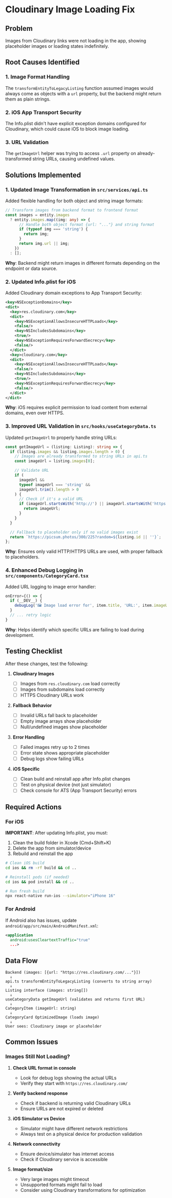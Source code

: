 # Cloudinary Image Loading Fix

## Problem

Images from Cloudinary links were not loading in the app, showing placeholder images or loading states indefinitely.

## Root Causes Identified

### 1. Image Format Handling

The `transformEntityToLegacyListing` function assumed images would always come as objects with a `url` property, but the backend might return them as plain strings.

### 2. iOS App Transport Security

The Info.plist didn't have explicit exception domains configured for Cloudinary, which could cause iOS to block image loading.

### 3. URL Validation

The `getImageUrl` helper was trying to access `.url` property on already-transformed string URLs, causing undefined values.

## Solutions Implemented

### 1. Updated Image Transformation in `src/services/api.ts`

Added flexible handling for both object and string image formats:

```typescript
// Transform images from backend format to frontend format
const images = entity.images
  ? entity.images.map((img: any) => {
      // Handle both object format {url: "..."} and string format
      if (typeof img === 'string') {
        return img;
      }
      return img.url || img;
    })
  : [];
```

**Why**: Backend might return images in different formats depending on the endpoint or data source.

### 2. Updated Info.plist for iOS

Added Cloudinary domain exceptions to App Transport Security:

```xml
<key>NSExceptionDomains</key>
<dict>
  <key>res.cloudinary.com</key>
  <dict>
    <key>NSExceptionAllowsInsecureHTTPLoads</key>
    <false/>
    <key>NSIncludesSubdomains</key>
    <true/>
    <key>NSExceptionRequiresForwardSecrecy</key>
    <false/>
  </dict>
  <key>cloudinary.com</key>
  <dict>
    <key>NSExceptionAllowsInsecureHTTPLoads</key>
    <false/>
    <key>NSIncludesSubdomains</key>
    <true/>
    <key>NSExceptionRequiresForwardSecrecy</key>
    <false/>
  </dict>
</dict>
```

**Why**: iOS requires explicit permission to load content from external domains, even over HTTPS.

### 3. Improved URL Validation in `src/hooks/useCategoryData.ts`

Updated `getImageUrl` to properly handle string URLs:

```typescript
const getImageUrl = (listing: Listing): string => {
  if (listing.images && listing.images.length > 0) {
    // Images are already transformed to string URLs in api.ts
    const imageUrl = listing.images[0];

    // Validate URL
    if (
      imageUrl &&
      typeof imageUrl === 'string' &&
      imageUrl.trim().length > 0
    ) {
      // Check if it's a valid URL
      if (imageUrl.startsWith('http://') || imageUrl.startsWith('https://')) {
        return imageUrl;
      }
    }
  }

  // Fallback to placeholder only if no valid images exist
  return `https://picsum.photos/300/225?random=${listing.id || ''}`;
};
```

**Why**: Ensures only valid HTTP/HTTPS URLs are used, with proper fallback to placeholders.

### 4. Enhanced Debug Logging in `src/components/CategoryCard.tsx`

Added URL logging to image error handler:

```typescript
onError={() => {
  if (__DEV__) {
    debugLog('🖼️ Image load error for', item.title, 'URL:', item.imageUrl);
  }
  // ... retry logic
}
```

**Why**: Helps identify which specific URLs are failing to load during development.

## Testing Checklist

After these changes, test the following:

1. **Cloudinary Images**

   - [ ] Images from `res.cloudinary.com` load correctly
   - [ ] Images from subdomains load correctly
   - [ ] HTTPS Cloudinary URLs work

2. **Fallback Behavior**

   - [ ] Invalid URLs fall back to placeholder
   - [ ] Empty image arrays show placeholder
   - [ ] Null/undefined images show placeholder

3. **Error Handling**

   - [ ] Failed images retry up to 2 times
   - [ ] Error state shows appropriate placeholder
   - [ ] Debug logs show failing URLs

4. **iOS Specific**
   - [ ] Clean build and reinstall app after Info.plist changes
   - [ ] Test on physical device (not just simulator)
   - [ ] Check console for ATS (App Transport Security) errors

## Required Actions

### For iOS

**IMPORTANT**: After updating Info.plist, you must:

1. Clean the build folder in Xcode (Cmd+Shift+K)
2. Delete the app from simulator/device
3. Rebuild and reinstall the app

```bash
# Clean iOS build
cd ios && rm -rf build && cd ..

# Reinstall pods (if needed)
cd ios && pod install && cd ..

# Run fresh build
npx react-native run-ios --simulator="iPhone 16"
```

### For Android

If Android also has issues, update `android/app/src/main/AndroidManifest.xml`:

```xml
<application
  android:usesCleartextTraffic="true"
  ...>
```

## Data Flow

```
Backend (images: [{url: "https://res.cloudinary.com/..."}])
  ↓
api.ts transformEntityToLegacyListing (converts to string array)
  ↓
Listing interface (images: string[])
  ↓
useCategoryData getImageUrl (validates and returns first URL)
  ↓
CategoryItem (imageUrl: string)
  ↓
CategoryCard OptimizedImage (loads image)
  ↓
User sees: Cloudinary image or placeholder
```

## Common Issues

### Images Still Not Loading?

1. **Check URL format in console**

   - Look for debug logs showing the actual URLs
   - Verify they start with `https://res.cloudinary.com/`

2. **Verify backend response**

   - Check if backend is returning valid Cloudinary URLs
   - Ensure URLs are not expired or deleted

3. **iOS Simulator vs Device**

   - Simulator might have different network restrictions
   - Always test on a physical device for production validation

4. **Network connectivity**

   - Ensure device/simulator has internet access
   - Check if Cloudinary service is accessible

5. **Image format/size**
   - Very large images might timeout
   - Unsupported formats might fail to load
   - Consider using Cloudinary transformations for optimization

